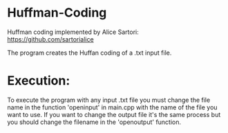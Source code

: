 # Huffman-Coding

Huffman coding implemented by Alice Sartori: https://github.com/sartorialice

The program creates the Huffan coding of a .txt input file.

# Execution:
To execute the program with any input .txt file you must change the file name in the function 'openinput' in main.cpp with the name of the file you want to use.
If you want to change the output file it's the same process but you should change the filename in the 'openoutput' function.
